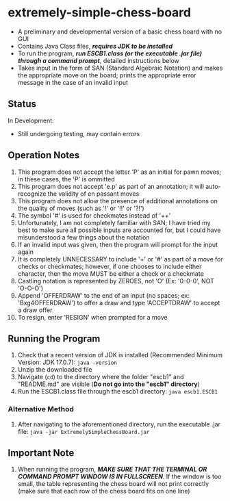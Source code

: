 # extremely-simple-chess-board
 - A preliminary and developmental version of a basic chess board with no GUI
 - Contains Java Class files, ***requires JDK to be installed***
 - To run the program, ***run ESCB1.class (or the executable .jar file) through a command prompt***, detailed instructions below
 - Takes input in the form of SAN (Standard Algebraic Notation) and makes the appropriate move on the board; prints the appropriate error message in the case of an invalid input
## Status
In Development: 
 - Still undergoing testing, may contain errors
## Operation Notes
1) This program does not accept the letter 'P' as an initial for pawn moves; in these cases, the 'P' is ommitted
2) This program does not accept 'e.p' as part of an annotation; it will auto-recognize the validity of en passant moves
3) This program does not allow the presence of additional annotations on the quality of moves (such as '!' or '!!' or '?!')
4) The symbol '#' is used for checkmates instead of '++'
5) Unfortunately, I am not completely familiar with SAN; I have tried my best to make sure all possible inputs are accounted for, but I could have misunderstood a few things about the notation
6) If an invalid input was given, then the program will prompt for the input again
7) It is completely UNNECESSARY to include '+' or '#' as part of a move for checks or checkmates; however, if one chooses to include either character, then the move MUST be either a check or a checkmate
8) Castling notation is represented by ZEROES, not 'O' (Ex: '0-0-0', NOT 'O-O-O')
9) Append 'OFFERDRAW' to the end of an input (no spaces; ex: 'Bxg4OFFERDRAW') to offer a draw and type 'ACCEPTDRAW' to accept a draw offer
10) To resign, enter 'RESIGN' when prompted for a move
## Running the Program
1) Check that a recent version of JDK is installed (Recommended Minimum Version: JDK 17.0.7): `java -version`
2) Unzip the downloaded file
3) Navigate (`cd`) to the directory where the folder "escb1" and "README.md" are visible (**Do not go into the "escb1" directory**)
4) Run the ESCB1.class file through the escb1 directory: `java escb1.ESCB1`
### Alternative Method
1) After navigating to the aforementioned directory, run the executable .jar file: `java -jar ExtremelySimpleChessBoard.jar`
## Important Note 
1) When running the program, ***MAKE SURE THAT THE TERMINAL OR COMMAND PROMPT WINDOW IS IN FULLSCREEN***. If the window is too small, the table representing the chess board will not print correctly (make sure that each row of the chess board fits on one line)